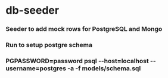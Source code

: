 # db-seeder

### Seeder to add mock rows for PostgreSQL and Mongo

### Run to setup postgre schema
### PGPASSWORD=password psql --host=localhost --username=postgres -a -f models/schema.sql